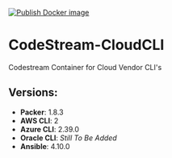 [![Publish Docker image](https://github.com/techlotse/codestream-cloudcli/actions/workflows/docker-publish.yml/badge.svg)](https://github.com/techlotse/codestream-cloudcli/actions/workflows/docker-publish.yml)
# CodeStream-CloudCLI

Codestream Container for Cloud Vendor CLI's

## Versions:
- **Packer**: 1.8.3
- **AWS CLI**: 2
- **Azure CLI**: 2.39.0
- **Oracle CLI**: _Still To Be Added_
- **Ansible**: 4.10.0
